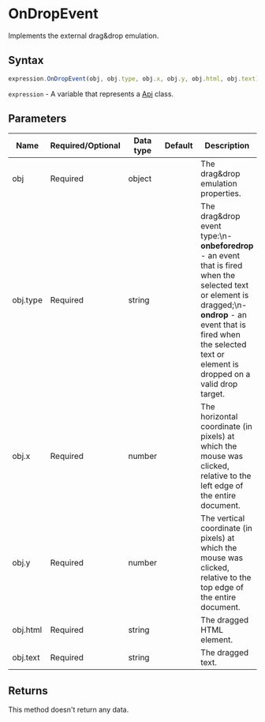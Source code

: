 # OnDropEvent

Implements the external drag&drop emulation.

## Syntax

```javascript
expression.OnDropEvent(obj, obj.type, obj.x, obj.y, obj.html, obj.text);
```

`expression` - A variable that represents a [Api](../Api.md) class.

## Parameters

| **Name** | **Required/Optional** | **Data type** | **Default** | **Description** |
| ------------- | ------------- | ------------- | ------------- | ------------- |
| obj | Required | object |  | The drag&drop emulation properties. |
| obj.type | Required | string |  | The drag&drop event type:\n-**onbeforedrop** - an event that is fired when the selected text or element is dragged;\n-**ondrop** - an event that is fired when the selected text or element is dropped on a valid drop target. |
| obj.x | Required | number |  | The horizontal coordinate (in pixels) at which the mouse was clicked, relative to the left edge of the entire document. |
| obj.y | Required | number |  | The vertical coordinate (in pixels) at which the mouse was clicked, relative to the top edge of the entire document. |
| obj.html | Required | string |  | The dragged HTML element. |
| obj.text | Required | string |  | The dragged text. |

## Returns

This method doesn't return any data.